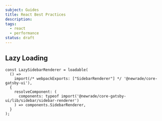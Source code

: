 ```yaml
---
subject: Guides
title: React Best Practices
description:
tags:
  - react
  - performance
status: draft
---
```


<DocHeader props={props}/>

## Lazy Loading

```tsx
const LazySidebarRenderer = loadable(
  () =>
    import(/* webpackExports: ["SidebarRenderer"] */ '@newrade/core-gatsby-ui'),
  {
    resolveComponent: (
      components: typeof import('@newrade/core-gatsby-ui/lib/sidebar/sidebar-renderer')
    ) => components.SidebarRenderer,
  }
);
```
